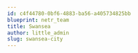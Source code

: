 ```yaml
---
id: c4f44780-0bf6-4883-ba56-a405734825bb
blueprint: netr_team
title: Swansea
author: little_admin
slug: swansea-city
---
```

